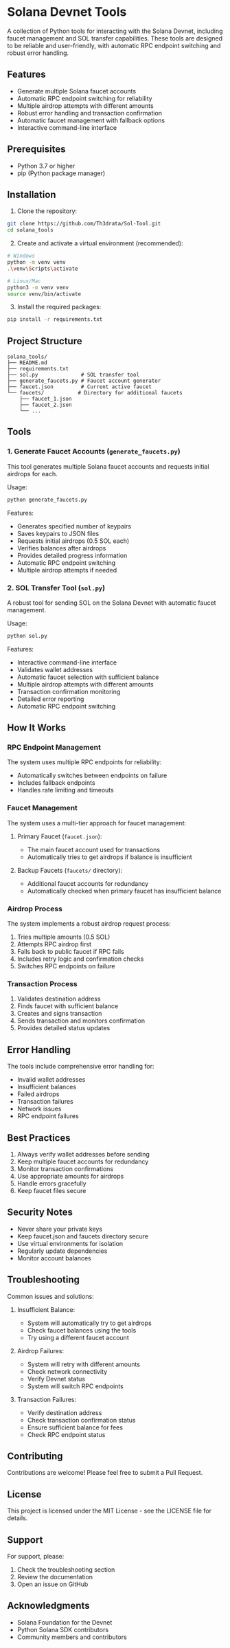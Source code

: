 # Solana Devnet Tools

A collection of Python tools for interacting with the Solana Devnet, including faucet management and SOL transfer capabilities. These tools are designed to be reliable and user-friendly, with automatic RPC endpoint switching and robust error handling.

## Features

- Generate multiple Solana faucet accounts
- Automatic RPC endpoint switching for reliability
- Multiple airdrop attempts with different amounts
- Robust error handling and transaction confirmation
- Automatic faucet management with fallback options
- Interactive command-line interface

## Prerequisites

- Python 3.7 or higher
- pip (Python package manager)

## Installation

1. Clone the repository:
```bash
git clone https://github.com/Th3drata/Sol-Tool.git
cd solana_tools
```

2. Create and activate a virtual environment (recommended):
```bash
# Windows
python -m venv venv
.\venv\Scripts\activate

# Linux/Mac
python3 -m venv venv
source venv/bin/activate
```

3. Install the required packages:
```bash
pip install -r requirements.txt
```

## Project Structure

```
solana_tools/
├── README.md
├── requirements.txt
├── sol.py              # SOL transfer tool
├── generate_faucets.py # Faucet account generator
├── faucet.json         # Current active faucet
└── faucets/           # Directory for additional faucets
    ├── faucet_1.json
    ├── faucet_2.json
    └── ...
```

## Tools

### 1. Generate Faucet Accounts (`generate_faucets.py`)

This tool generates multiple Solana faucet accounts and requests initial airdrops for each.

Usage:
```bash
python generate_faucets.py
```

Features:
- Generates specified number of keypairs
- Saves keypairs to JSON files
- Requests initial airdrops (0.5 SOL each)
- Verifies balances after airdrops
- Provides detailed progress information
- Automatic RPC endpoint switching
- Multiple airdrop attempts if needed

### 2. SOL Transfer Tool (`sol.py`)

A robust tool for sending SOL on the Solana Devnet with automatic faucet management.

Usage:
```bash
python sol.py
```

Features:
- Interactive command-line interface
- Validates wallet addresses
- Automatic faucet selection with sufficient balance
- Multiple airdrop attempts with different amounts
- Transaction confirmation monitoring
- Detailed error reporting
- Automatic RPC endpoint switching

## How It Works

### RPC Endpoint Management

The system uses multiple RPC endpoints for reliability:
- Automatically switches between endpoints on failure
- Includes fallback endpoints
- Handles rate limiting and timeouts

### Faucet Management

The system uses a multi-tier approach for faucet management:

1. Primary Faucet (`faucet.json`):
   - The main faucet account used for transactions
   - Automatically tries to get airdrops if balance is insufficient

2. Backup Faucets (`faucets/` directory):
   - Additional faucet accounts for redundancy
   - Automatically checked when primary faucet has insufficient balance

### Airdrop Process

The system implements a robust airdrop request process:

1. Tries multiple amounts (0.5 SOL)
2. Attempts RPC airdrop first
3. Falls back to public faucet if RPC fails
4. Includes retry logic and confirmation checks
5. Switches RPC endpoints on failure

### Transaction Process

1. Validates destination address
2. Finds faucet with sufficient balance
3. Creates and signs transaction
4. Sends transaction and monitors confirmation
5. Provides detailed status updates

## Error Handling

The tools include comprehensive error handling for:
- Invalid wallet addresses
- Insufficient balances
- Failed airdrops
- Transaction failures
- Network issues
- RPC endpoint failures

## Best Practices

1. Always verify wallet addresses before sending
2. Keep multiple faucet accounts for redundancy
3. Monitor transaction confirmations
4. Use appropriate amounts for airdrops
5. Handle errors gracefully
6. Keep faucet files secure

## Security Notes

- Never share your private keys
- Keep faucet.json and faucets directory secure
- Use virtual environments for isolation
- Regularly update dependencies
- Monitor account balances

## Troubleshooting

Common issues and solutions:

1. Insufficient Balance:
   - System will automatically try to get airdrops
   - Check faucet balances using the tools
   - Try using a different faucet account

2. Airdrop Failures:
   - System will retry with different amounts
   - Check network connectivity
   - Verify Devnet status
   - System will switch RPC endpoints

3. Transaction Failures:
   - Verify destination address
   - Check transaction confirmation status
   - Ensure sufficient balance for fees
   - Check RPC endpoint status

## Contributing

Contributions are welcome! Please feel free to submit a Pull Request.

## License

This project is licensed under the MIT License - see the LICENSE file for details.

## Support

For support, please:
1. Check the troubleshooting section
2. Review the documentation
3. Open an issue on GitHub

## Acknowledgments

- Solana Foundation for the Devnet
- Python Solana SDK contributors
- Community members and contributors 

